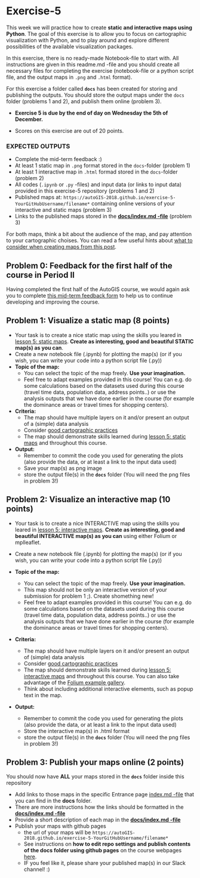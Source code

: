 # Exercise-5

This week we will practice how to create **static and interactive maps using Python**. The goal of this exercise is to allow you to focus on cartographic visualization with Python, and to play around and explore different possibilities of the available visualization packages.

In this exercise, there is no ready-made Notebook-file to start with. All instructions are given in this readme.md -file and you should create all necessary files for completing the exercise (notebook-file or a python script file, and the output maps in `.png` and `.html` format). 

For this exercise a folder called **`docs`** has been created for storing and publishing the outputs. You should store the output maps under the `docs` folder (problems 1 and 2), and publish them online (problem 3).

- **Exercise 5 is due by the end of day on Wednesday the 5th of December.**

- Scores on this exercise are out of 20 points. 

### EXPECTED OUTPUTS

- Complete the mid-term feedback :)
- At least 1 static map in `.png` format stored in the `docs`-folder (problem 1)
- At least 1 interactive map in `.html` formad stored in the `docs`-folder (problem 2)
- All codes (`.ipynb` or `.py` -files) and input data (or links to input data) provided in this exercise-5 repository (problems 1 and 2)
- Published maps at: `https://autoGIS-2018.github.io/exercise-5-YourGitHubUsername/filename*` containing online versions of your interactive and static maps (problem 3) 
- Links to the published maps stored in the [**docs/index.md -file**](docs/index.md) (problem 3)

For both maps, think a bit about the audience of the map, and pay attention to your cartographic choises. You can read a few useful hints about [what to consider when creating maps from this post](https://www.gislounge.com/ten-things-to-consider-when-making-a-map/). 




## Problem 0: Feedback for the first half of the course in Period II

Having completed the first half of the AutoGIS course, we would again ask you to complete [this mid-term feedback form](https://elomake.helsinki.fi/lomakkeet/84893/lomake.html) to help us
to continue developing and improving the course.



## Problem 1: Visualize a static map (8 points)

- Your task is to create a nice static map using the skills you leared in [lesson 5: static maps](https://automating-gis-processes.github.io/2018/notebooks/L5/static_maps.html). **Create as interesting, good and beautiful STATIC map(s) as you can**.
- Create a new notebook file (.ipynb) for plotting the map(s) (or if you wish, you can write your code into a python script file (.py))
- **Topic of the map:**
  - You can select the topic of the map freely. **Use your imagination.**
  - Feel free to adapt examples provided in this course! You can e.g. do some calculations based on the datasets used during this course (travel time data, population data, address points..) or use the analysis outputs that we have done earlier in the course (for example the dominance areas or travel times for shopping centers). 
- **Criteria:**
  - The map should have multiple layers on it and/or present an output of a (simple) data analysis
  - Consider [good cartographic practices](https://www.gislounge.com/ten-things-to-consider-when-making-a-map/)
  - The map should demonstrate skills learned during [lesson 5: static maps](https://automating-gis-processes.github.io/2018/notebooks/L5/static_maps.html) and throughout this course.
- **Output:**
  - Remember to commit the code you used for generating the plots (also provide the data, or at least a link to the input data used)
  - Save your map(s) as png image
  - store the output file(s) in the **`docs`** folder (You will need the png files in problem 3!)
  

## Problem 2: Visualize an interactive map (10 points)

- Your task is to create a nice INTERACTIVE map using the skills you leared in [lesson 5: interactive maps](https://automating-gis-processes.github.io/2018/notebooks/L5/interactive-map-folium.html). **Create as interesting, good and beautiful INTERACTIVE map(s) as you can** using either Folium or mplleaflet. 
- Create a new notebook file (.ipynb) for plotting the map(s) (or if you wish, you can write your code into a python script file (.py))

- **Topic of the map:**
  - You can select the topic of the map freely. **Use your imagination.**
  - This map should not be only an interactive version of your submission for problem 1 ;). Create shomething new!
  - Feel free to adapt examples provided in this course! You can e.g. do some calculations based on the datasets used during this course (travel time data, population data, address points..) or use the analysis outputs that we have done earlier in the course (for example the dominance areas or travel times for shopping centers). 
- **Criteria:**
  - The map should have multiple layers on it and/or present an output of (simple) data analysis
  - Consider [good cartographic practices](https://www.gislounge.com/ten-things-to-consider-when-making-a-map/)
  - The map should demonstrate skills learned during [lesson 5: interactive maps](https://automating-gis-processes.github.io/2018/notebooks/L5/interactive-map-folium.html) and throughout this course. You can also take advantage of the [Folium example gallery](https://nbviewer.jupyter.org/github/python-visualization/folium/tree/master/examples/).
  - Think about including additional interactive elements, such as popup text in the map.
- **Output:**
  - Remember to commit the code you used for generating the plots (also provide the data, or at least a link to the input data used)
  - Store the interactive map(s) in .html format
  - store the output file(s) in the **`docs`** folder (You will need the png files in problem 3!)


## Problem 3: Publish your maps online (2 points)

 You should now have **ALL** your maps stored in the **`docs`** folder inside this repository
- Add links to those maps in the specific Entrance page [index.md -file](docs/index.md) that you can find in the **docs** folder. 
- There are more instructions how the links should be formatted in the [**docs/index.md -file**](docs/index.md) 
- Provide a short description of each map in the [**docs/index.md -file**](docs/index.md)
- Publish your maps with github pages 
  - the url of your maps will be `https://autoGIS-2018.github.io/exercise-5-YourGitHubUsername/filename*`
  - See instructions on **how to edit repo settings and publish contents of the docs folder using github pages** on the course webpages [here](https://automating-gis-processes.github.io/2018/lessons/L5/share-on-github.html#sharing-interactive-plots-on-github).
  - IF you feel like it, please share your published map(s) in our Slack channel! :)


